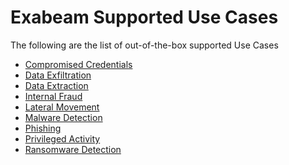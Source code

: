 Exabeam Supported Use Cases
===========================

The following are the list of out-of-the-box supported Use Cases

* [Compromised Credentials](UseCases/usecase_compromised_credentials.md)
* [Data Exfiltration](UseCases/usecase_data_exfiltration.md)
* [Data Extraction](UseCases/usecase_data_extraction.md)
* [Internal Fraud](UseCases/usecase_internal_fraud.md)
* [Lateral Movement](UseCases/usecase_lateral_movement.md)
* [Malware Detection](UseCases/usecase_malware_detection.md)
* [Phishing](UseCases/usecase_phishing.md)
* [Privileged Activity](UseCases/usecase_privileged_activity.md)
* [Ransomware Detection](UseCases/usecase_ransomware_detection.md)
